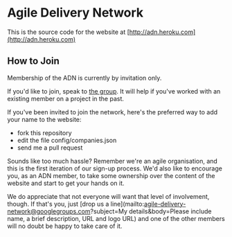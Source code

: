 # Agile Delivery Network

This is the source code for the website at [http://adn.heroku.com](http://adn.heroku.com)

## How to Join

Membership of the ADN is currently by invitation only.

If you'd like to join, speak to [the group](mailto:agile-delivery-network@googlegroups.com). It will help if you've worked with an existing member on a project in the past.

If you've been invited to join the network, here's the preferred way to add your name to the website:

  * fork this repository
  * edit the file config/companies.json 
  * send me a pull request

Sounds like too much hassle? Remember we're an agile organisation, and this is the first iteration of our sign-up process. We'd also like to encourage you, as an ADN member, to take some ownership over the content of the website and start to get your hands on it.

We do appreciate that not everyone will want that level of involvement, though. If that's you, just [drop us a line](mailto:agile-delivery-network@googlegroups.com?subject=My details&body=Please include name, a brief description, URL and logo URL) and one of the other members will no doubt be happy to take care of it.